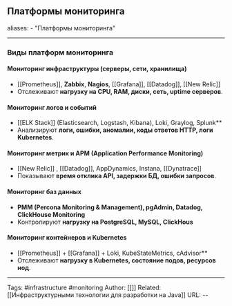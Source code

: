 ## Платформы мониторинга
aliases: 
	- "Платформы мониторинга"
	
---
### Виды платформ мониторинга
#### Мониторинг инфраструктуры (серверы, сети, хранилища)
- [[Prometheus]], **Zabbix**, **Nagios**, [[Grafana]], [[Datadog]], [[New Relic]] 
- Отслеживают **нагрузку на CPU, RAM, диски, сеть, uptime серверов**.
#### Мониторинг логов и событий
- [[ELK Stack]] (Elasticsearch, Logstash, Kibana), Loki, Graylog, Splunk**  
- Анализируют **логи, ошибки, аномалии, коды ответов HTTP, логи Kubernetes**.
#### Мониторинг метрик и APM (Application Performance Monitoring)
- [[New Relic]] , [[Datadog]], AppDynamics, Instana, [[Dynatrace]]  
- Показывают **время отклика API, задержки БД, ошибки запросов**.
#### Мониторинг баз данных
- **PMM (Percona Monitoring & Management), pgAdmin, Datadog, ClickHouse Monitoring**  
- Контролируют **нагрузку на PostgreSQL, MySQL, ClickHous**
#### Мониторинг контейнеров и Kubernetes
- [[Prometheus]] + [[Grafana]] + Loki, KubeStateMetrics, cAdvisor**  
-  Отслеживают **нагрузку в Kubernetes, состояние подов, ресурсов нод**.




---
Tags: #infrastructure #monitoring
Author: [[]]
Related: [[Инфраструктурными технологии для разработки на Java]]
URL: -- 